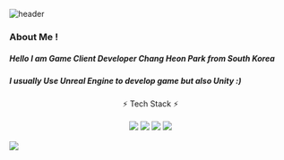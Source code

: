 ![header](https://capsule-render.vercel.app/api?type=Cylinder&color=1db394&height=100&section=header&text=Chang%20Heon's%20Game%20Develop%20GIT&fontSize=45&fontColor=FFFFFF)

### About Me !
##### Hello I am Game Client Developer Chang Heon Park from South Korea
##### I usually Use Unreal Engine to develop game but also Unity :)
##### 
<!--
**parkchangheon/parkchangheon** is a ✨ _special_ ✨ repository because its `README.md` (this file) appears on your GitHub profile.

Here are some ideas to get you started:

- 🔭 I’m currently working on ...
- 🌱 I’m currently learning ...
- 👯 I’m looking to collaborate on ...
- 🤔 I’m looking for help with ...
- 💬 Ask me about ...
- 📫 How to reach me: ...
- 😄 Pronouns: ...
- ⚡ Fun fact: ...
-->
<div align = "center">
⚡ Tech Stack ⚡
  <br/><br/>
</div>

<div align = "center">
<img src="https://img.shields.io/badge/C++-0094F5?style=flat-square&logo=C++&logoColor=yellow"/> 
<img src="https://img.shields.io/badge/CSharp-FF9A00?style=flat-square&logo=CSharp&logoColor=white"/> 
<img src="https://img.shields.io/badge/UNREAL-191A1B?style=flat-square&logo=UNREAL&logoColor=white"/>
<img src="https://img.shields.io/badge/UNITY-000000?style=flat-square&logo=UNITY&logoColor=white"/>
<br/><br/>
</div>
<img src="https://github-readme-stats.vercel.app/api?username=parkchangheon&show_icons=true&theme=blue-green">

